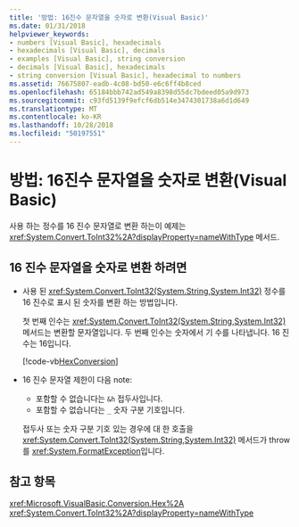 ```yaml
---
title: '방법: 16진수 문자열을 숫자로 변환(Visual Basic)'
ms.date: 01/31/2018
helpviewer_keywords:
- numbers [Visual Basic], hexadecimals
- hexadecimals [Visual Basic], decimals
- examples [Visual Basic], string conversion
- decimals [Visual Basic], hexadecimals
- string conversion [Visual Basic], hexadecimal to numbers
ms.assetid: 76675807-eadb-4c08-bd50-e6c6ff4b8ced
ms.openlocfilehash: 65184bbb742ad549a8398d55dc7bdeed05a9d973
ms.sourcegitcommit: c93fd5139f9efcf6db514e3474301738a6d1d649
ms.translationtype: MT
ms.contentlocale: ko-KR
ms.lasthandoff: 10/28/2018
ms.locfileid: "50197551"
---
```

# <a name="how-to-convert-hexadecimal-strings-to-numbers-visual-basic"></a>방법: 16진수 문자열을 숫자로 변환(Visual Basic)
사용 하는 정수를 16 진수 문자열로 변환 하는이 예제는 <xref:System.Convert.ToInt32%2A?displayProperty=nameWithType> 메서드.  
  
## <a name="to-convert-a-hexadecimal-string-to-a-number"></a>16 진수 문자열을 숫자로 변환 하려면  
  
-   사용 된 <xref:System.Convert.ToInt32(System.String,System.Int32)> 정수를 16 진수로 표시 된 숫자를 변환 하는 방법입니다.  
  
     첫 번째 인수는 <xref:System.Convert.ToInt32(System.String,System.Int32)> 메서드는 변환할 문자열입니다. 두 번째 인수는 숫자에서 기 수를 나타냅니다. 16 진수는 16입니다.  
  
     [!code-vb[HexConversion](../../../../visual-basic/language-reference/functions/codesnippet/VisualBasic/how-to-convert-hexadecimal-strings-to-numbers_1.vb)]  

- 16 진수 문자열 제한이 다음 note:

   - 포함할 수 없습니다는 `&h` 접두사입니다.
   - 포함할 수 없습니다는 `_` 숫자 구분 기호입니다.

   접두사 또는 숫자 구분 기호 있는 경우에 대 한 호출을 <xref:System.Convert.ToInt32(System.String,System.Int32)> 메서드가 throw를 <xref:System.FormatException>입니다.

## <a name="see-also"></a>참고 항목  
 <xref:Microsoft.VisualBasic.Conversion.Hex%2A>  
 <xref:System.Convert.ToInt32%2A?displayProperty=nameWithType>

